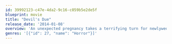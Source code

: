 ```yaml
---
id: 39992123-c47e-4da2-9c16-c059b5e2de5f
blueprint: movie
title: "Devil's Due"
release_date: '2014-01-08'
overview: 'An unexpected pregnancy takes a terrifying turn for newlyweds Zach and Samantha McCall.'
genres: '[{"id": 27, "name": "Horror"}]'
---
```

